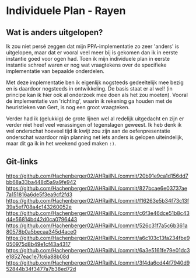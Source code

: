 # Individuele Plan - Rayen

## Wat is anders uitgelopen?

Ik zou niet persé zeggen dat mijn PPA-implementatie zo zeer 'anders' is uitgelopen, maar dat er vooral veel meer bij is gekomen dan ik in eerste instantie goed voor ogen had. Toen ik mijn individuele plan in eerste instantie schreef waren er nog wat vraagtekens over de specifieke implementatie van bepaalde onderdelen.

Met deze implementatie ben ik eigenlijk nogsteeds gedeeltelijk mee bezig en is daardoor nogsteeds in ontwikkeling. De basis staat er al wel! (in principe kan ik hier ook al onderzoek mee doen als het zou moeten). Vooral de implementatie van 'richting', waarin ik rekening ga houden met de heuristieken van Gert, is nog een groot vraagteken.

Verder had ik (gelukkig) de grote lijnen wel al redelijk uitgedacht en zijn er verder niet heel veel verassingen of tegenslagen geweest. Ik heb denk ik wel onderschat hoeveel tijd ik kwijt zou zijn aan de oefenpresentatie onderschat waardoor mijn planning net iets anders is gelopen uiteindelijk, maar dit ga ik in het weekend goed maken ``:)``.

## Git-links

https://github.com/Hachenberger02/AHRailNL/commit/20b91e9ca1d156dd7bb68a33ba448d5a9a9fe942
https://github.com/Hachenberger02/AHRailNL/commit/827bcae6e03737ae7a151816a6de5f3ea9cf2fd3
https://github.com/Hachenberger02/AHRailNL/commit/f16263e5b34f73c13f39a5ef708a4c143260052e
https://github.com/Hachenberger02/AHRailNL/commit/c6f3e46dce51b8c43d4e56814bd42d0ca0796443
https://github.com/Hachenberger02/AHRailNL/commit/526c31f7a5c6b361a80578b0a5becaa345d4ace0
https://github.com/Hachenberger02/AHRailNL/commit/a6c103c13fa234fbe9050975d8b49e1cf43a4317
https://github.com/Hachenberger02/AHRailNL/commit/6a3e5161fe79e01dc3e18527eac1e7fc6a88b08d
https://github.com/Hachenberger02/AHRailNL/commit/3f4da6cd44f7940d952844b34f3477a7b38ed72d